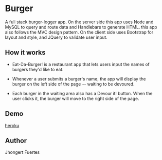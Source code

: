 # Burger
A full stack burger-logger app. On the server side this app uses Node and MySQL to query and route data and Handlebars to generate HTML. this app also follows the MVC design pattern. On the client side uses Bootstrap for layout and style, and JQuery to validate user input.

## How it works
- Eat-Da-Burger! is a restaurant app that lets users input the names of burgers they'd like to eat.

- Whenever a user submits a burger's name, the app will display the burger on the left side of the page -- waiting to be devoured.

- Each burger in the waiting area also has a Devour it! button. When the user clicks it, the burger will move to the right side of the page.

## Demo
[heroku](https://thawing-scrubland-65973.herokuapp.com/)

## Author
Jhongert Fuertes
